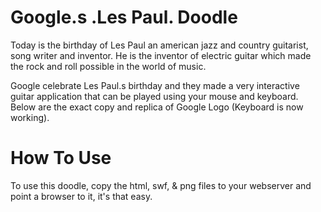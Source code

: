 Google.s .Les Paul. Doodle
==========================

Today is the birthday of Les Paul an american jazz and country guitarist, song writer and inventor. He is the inventor of electric guitar which made the rock and roll possible in the world of music.

Google celebrate Les Paul.s birthday and they made a very interactive guitar application that can be played using your mouse and keyboard. Below are the exact copy and replica of Google Logo (Keyboard is now working).

How To Use
==========

To use this doodle, copy the html, swf, & png files to your webserver and point a browser to it, it's that easy.
